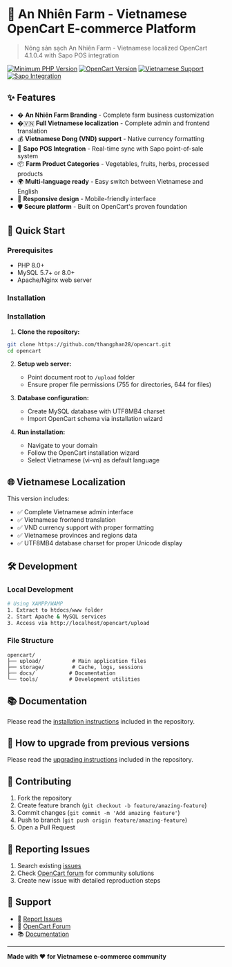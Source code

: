 # 🌱 An Nhiên Farm - Vietnamese OpenCart E-commerce Platform

> Nông sản sạch An Nhiên Farm - Vietnamese localized OpenCart 4.1.0.4 with Sapo POS integration

[![Minimum PHP Version](https://img.shields.io/badge/php-%3E%3D%208.0-8892BF.svg?style=flat-square)](https://php.net/)
[![OpenCart Version](https://img.shields.io/badge/OpenCart-4.1.0.4-brightgreen.svg)](https://github.com/opencart/opencart)
[![Vietnamese Support](https://img.shields.io/badge/Language-Vietnamese-red.svg)](https://github.com/ericphan28/opencart)
[![Sapo Integration](https://img.shields.io/badge/POS-Sapo%20Integrated-blue.svg)](https://sapo.vn)

## ✨ Features

- � **An Nhiên Farm Branding** - Complete farm business customization
- �🇻🇳 **Full Vietnamese localization** - Complete admin and frontend translation
- 💰 **Vietnamese Dong (VND) support** - Native currency formatting
- 🔄 **Sapo POS Integration** - Real-time sync with Sapo point-of-sale system
- 📦 **Farm Product Categories** - Vegetables, fruits, herbs, processed products
- 🌍 **Multi-language ready** - Easy switch between Vietnamese and English
- 📱 **Responsive design** - Mobile-friendly interface
- 🛡️ **Secure platform** - Built on OpenCart's proven foundation

## 🚀 Quick Start

### Prerequisites
- PHP 8.0+ 
- MySQL 5.7+ or 8.0+
- Apache/Nginx web server

### Installation

### Installation

1. **Clone the repository:**
```bash
git clone https://github.com/thangphan28/opencart.git
cd opencart
```

2. **Setup web server:**
   - Point document root to `/upload` folder
   - Ensure proper file permissions (755 for directories, 644 for files)

3. **Database configuration:**
   - Create MySQL database with UTF8MB4 charset
   - Import OpenCart schema via installation wizard

4. **Run installation:**
   - Navigate to your domain
   - Follow the OpenCart installation wizard
   - Select Vietnamese (vi-vn) as default language

## 🌐 Vietnamese Localization

This version includes:
- ✅ Complete Vietnamese admin interface
- ✅ Vietnamese frontend translation
- ✅ VND currency support with proper formatting
- ✅ Vietnamese provinces and regions data
- ✅ UTF8MB4 database charset for proper Unicode display

## 🛠️ Development

### Local Development
```bash
# Using XAMPP/WAMP
1. Extract to htdocs/www folder
2. Start Apache & MySQL services
3. Access via http://localhost/opencart/upload
```

### File Structure
```
opencart/
├── upload/          # Main application files
├── storage/         # Cache, logs, sessions
├── docs/           # Documentation
└── tools/          # Development utilities
```

## 📚 Documentation

Please read the [installation instructions](INSTALL.md) included in the repository.

## 🔄 How to upgrade from previous versions

Please read the [upgrading instructions](UPGRADE.md) included in the repository.

## 🤝 Contributing

1. Fork the repository
2. Create feature branch (`git checkout -b feature/amazing-feature`)
3. Commit changes (`git commit -m 'Add amazing feature'`)
4. Push to branch (`git push origin feature/amazing-feature`)
5. Open a Pull Request

## 🐛 Reporting Issues

1. Search existing [issues](https://github.com/thangphan28/opencart/issues)
2. Check [OpenCart forum](https://forum.opencart.com/viewforum.php?f=201) for community solutions
3. Create new issue with detailed reproduction steps

## 📧 Support

- 🐛 [Report Issues](https://github.com/thangphan28/opencart/issues)
- 💬 [OpenCart Forum](https://forum.opencart.com/)
- 📚 [Documentation](http://docs.opencart.com/)

---

**Made with ❤️ for Vietnamese e-commerce community**
